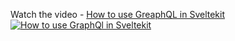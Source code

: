 Watch the video - [How to use GreaphQL in Sveltekit](https://youtu.be/Rm-mmelM6iQ)
[![How to use GraphQl in Sveltekit](https://img.youtube.com/vi/Rm-mmelM6iQ/maxresdefault.jpg)](https://youtu.be/Rm-mmelM6iQ)
